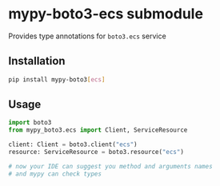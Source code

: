# mypy-boto3-ecs submodule

Provides type annotations for `boto3.ecs` service

## Installation

```bash
pip install mypy-boto3[ecs]
```

## Usage

```python
import boto3
from mypy_boto3.ecs import Client, ServiceResource

client: Client = boto3.client("ecs")
resource: ServiceResource = boto3.resource("ecs")

# now your IDE can suggest you method and arguments names
# and mypy can check types
```

